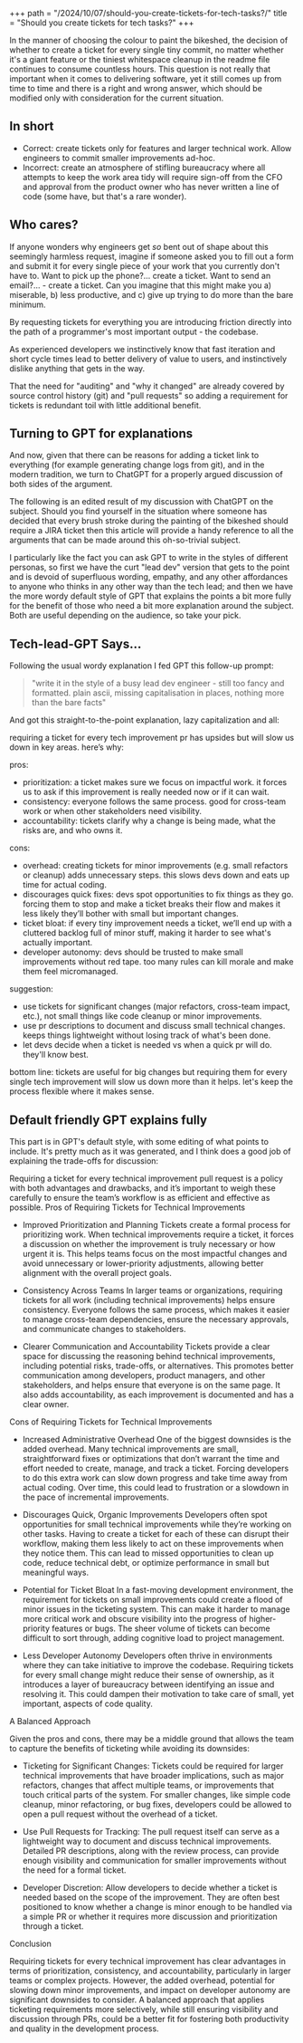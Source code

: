 +++
path = "/2024/10/07/should-you-create-tickets-for-tech-tasks?/"
title = "Should you create tickets for tech tasks?"
+++

In the manner of choosing the colour to paint the bikeshed, the decision of whether to create a ticket for every single tiny commit, no matter whether it's a giant feature or the tiniest whitespace cleanup in the readme file continues to consume countless hours. This question is not really that important when it comes to delivering software, yet it still comes up from time to time and there is a right and wrong answer, which should be modified only with consideration for the current situation.

## In short

- Correct: create tickets only for features and larger technical work. Allow engineers to commit smaller improvements ad-hoc.
- Incorrect: create an atmosphere of stifling bureaucracy where all attempts to keep the work area tidy will require sign-off from the CFO and approval from the product owner who has never written a line of code (some have, but that's a rare wonder).

## Who cares?

If anyone wonders why engineers get *so* bent out of shape about this seemingly harmless request, imagine if someone asked you to fill out a form and submit it for every single piece of your work that you currently don't have to. Want to pick up the phone?… create a ticket. Want to send an email?… - create a ticket. Can you imagine that this might make you a) miserable, b) less productive, and c) give up trying to do more than the bare minimum.

By requesting tickets for everything you are introducing friction directly into the path of a programmer's most important output - the codebase.

As experienced developers we instinctively know that fast iteration and short cycle times lead to better delivery of value to users, and instinctively dislike anything that gets in the way.

That the need for "auditing" and "why it changed" are already covered by source control history (git) and "pull requests" so adding a requirement for tickets is redundant toil with little additional benefit.

## Turning to GPT for explanations

And now, given that there can be reasons for adding a ticket link to everything (for example generating change logs from git), and in the modern tradition, we turn to ChatGPT for a properly argued discussion of both sides of the argument.

The following is an edited result of my discussion with ChatGPT on the subject. Should you find yourself in the situation where someone has decided that every brush stroke during the painting of the bikeshed should require a JIRA ticket then this article will provide a handy reference to all the arguments that can be made around this oh-so-trivial subject.

I particularly like the fact you can ask GPT to write in the styles of different personas, so first we have the curt "lead dev" version that gets to the point and is devoid of superfluous wording, empathy, and any other affordances to anyone who thinks in any other way than the tech lead; and then we have the more wordy default style of GPT that explains the points a bit more fully for the benefit of those who need a bit more explanation around the subject. Both are useful depending on the audience, so take your pick.


## Tech-lead-GPT Says…


Following the usual wordy explanation I fed GPT this follow-up prompt:

> "write it in the style of a busy lead dev engineer - still too fancy and formatted. plain ascii, missing capitalisation in places, nothing more than the bare facts"

And got this straight-to-the-point explanation, lazy capitalization and all:

requiring a ticket for every tech improvement pr has upsides but will slow us down in key areas. here’s why:

pros:

- prioritization: a ticket makes sure we focus on impactful work. it forces us to ask if this improvement is really needed now or if it can wait.
- consistency: everyone follows the same process. good for cross-team work or when other stakeholders need visibility.
- accountability: tickets clarify why a change is being made, what the risks are, and who owns it.

cons:

- overhead: creating tickets for minor improvements (e.g. small refactors or cleanup) adds unnecessary steps. this slows devs down and eats up time for actual coding.
- discourages quick fixes: devs spot opportunities to fix things as they go. forcing them to stop and make a ticket breaks their flow and makes it less likely they’ll bother with small but important changes.
- ticket bloat: if every tiny improvement needs a ticket, we’ll end up with a cluttered backlog full of minor stuff, making it harder to see what's actually important.
- developer autonomy: devs should be trusted to make small improvements without red tape. too many rules can kill morale and make them feel micromanaged.

suggestion:

- use tickets for significant changes (major refactors, cross-team impact, etc.), not small things like code cleanup or minor improvements.
- use pr descriptions to document and discuss small technical changes. keeps things lightweight without losing track of what's been done.
- let devs decide when a ticket is needed vs when a quick pr will do. they'll know best.

bottom line: tickets are useful for big changes but requiring them for every single tech improvement will slow us down more than it helps. let's keep the process flexible where it makes sense.

## Default friendly GPT explains fully

This part is in GPT's default style, with some editing of what points to include. It's pretty much as it was generated, and I think does a good job of explaining the trade-offs for discussion:

Requiring a ticket for every technical improvement pull request is a policy with both advantages and drawbacks, and it’s important to weigh these carefully to ensure the team’s workflow is as efficient and effective as possible.
Pros of Requiring Tickets for Technical Improvements

- Improved Prioritization and Planning Tickets create a formal process for prioritizing work. When technical improvements require a ticket, it forces a discussion on whether the improvement is truly necessary or how urgent it is. This helps teams focus on the most impactful changes and avoid unnecessary or lower-priority adjustments, allowing better alignment with the overall project goals.

- Consistency Across Teams In larger teams or organizations, requiring tickets for all work (including technical improvements) helps ensure consistency. Everyone follows the same process, which makes it easier to manage cross-team dependencies, ensure the necessary approvals, and communicate changes to stakeholders.

- Clearer Communication and Accountability Tickets provide a clear space for discussing the reasoning behind technical improvements, including potential risks, trade-offs, or alternatives. This promotes better communication among developers, product managers, and other stakeholders, and helps ensure that everyone is on the same page. It also adds accountability, as each improvement is documented and has a clear owner.

Cons of Requiring Tickets for Technical Improvements

- Increased Administrative Overhead One of the biggest downsides is the added overhead. Many technical improvements are small, straightforward fixes or optimizations that don’t warrant the time and effort needed to create, manage, and track a ticket. Forcing developers to do this extra work can slow down progress and take time away from actual coding. Over time, this could lead to frustration or a slowdown in the pace of incremental improvements.

- Discourages Quick, Organic Improvements Developers often spot opportunities for small technical improvements while they’re working on other tasks. Having to create a ticket for each of these can disrupt their workflow, making them less likely to act on these improvements when they notice them. This can lead to missed opportunities to clean up code, reduce technical debt, or optimize performance in small but meaningful ways.

- Potential for Ticket Bloat In a fast-moving development environment, the requirement for tickets on small improvements could create a flood of minor issues in the ticketing system. This can make it harder to manage more critical work and obscure visibility into the progress of higher-priority features or bugs. The sheer volume of tickets can become difficult to sort through, adding cognitive load to project management.

- Less Developer Autonomy Developers often thrive in environments where they can take initiative to improve the codebase. Requiring tickets for every small change might reduce their sense of ownership, as it introduces a layer of bureaucracy between identifying an issue and resolving it. This could dampen their motivation to take care of small, yet important, aspects of code quality.

A Balanced Approach

Given the pros and cons, there may be a middle ground that allows the team to capture the benefits of ticketing while avoiding its downsides:

- Ticketing for Significant Changes: Tickets could be required for larger technical improvements that have broader implications, such as major refactors, changes that affect multiple teams, or improvements that touch critical parts of the system. For smaller changes, like simple code cleanup, minor refactoring, or bug fixes, developers could be allowed to open a pull request without the overhead of a ticket.

- Use Pull Requests for Tracking: The pull request itself can serve as a lightweight way to document and discuss technical improvements. Detailed PR descriptions, along with the review process, can provide enough visibility and communication for smaller improvements without the need for a formal ticket.

- Developer Discretion: Allow developers to decide whether a ticket is needed based on the scope of the improvement. They are often best positioned to know whether a change is minor enough to be handled via a simple PR or whether it requires more discussion and prioritization through a ticket.

Conclusion

Requiring tickets for every technical improvement has clear advantages in terms of prioritization, consistency, and accountability, particularly in larger teams or complex projects. However, the added overhead, potential for slowing down minor improvements, and impact on developer autonomy are significant downsides to consider. A balanced approach that applies ticketing requirements more selectively, while still ensuring visibility and discussion through PRs, could be a better fit for fostering both productivity and quality in the development process.
